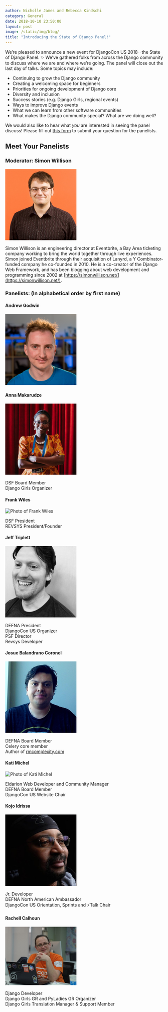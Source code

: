 ```yaml
---
author: Nicholle James and Rebecca Kindschi
category: General
date: 2018-10-10 23:50:00
layout: post
image: /static/img/blog/
title: "Introducing the State of Django Panel!"
---
```


We’re pleased to announce a new event for DjangoCon US 2018--the State of Django Panel. :sparkles: We’ve gathered folks from across the Django community to discuss where we are and where we’re going. The panel will close out the last day of talks. Some topics may include:

- Continuing to grow the Django community
- Creating a welcoming space for beginners
- Priorities for ongoing development of Django core
- Diversity and inclusion
- Success stories (e.g. Django Girls, regional events)
- Ways to improve Django events
- What we can learn from other software communities
- What makes the Django community special? What are we doing well?

We would also like to hear what *you* are interested in seeing the panel discuss! Please fill out [this form](https://goo.gl/forms/XVfHTIOxzQod2ClI3) to submit your question for the panelists.

## Meet Your Panelists

### Moderator: Simon Willison

<img src="/static/img/speakers/simon-willison.jpg" alt="Photo of Simon Willison" style="width:45%;" />


Simon Willison is an engineering director at Eventbrite, a Bay Area ticketing company working to bring the world together through live experiences. Simon joined Eventbrite through their acquisition of Lanyrd, a Y Combinator-funded company he co-founded in 2010. He is a co-creator of the Django Web Framework, and has been blogging about web development and programming since 2002 at [https://simonwillison.net/](https://simonwillison.net/).


### Panelists: (In alphabetical order by first name)

#### Andrew Godwin

<img src="/static/img/blog/andrew-godwin.jpg" alt="Photo of Andrew Godwin" style="width:45%;" />

#### Anna Makarudze

<img src="/static/img/speakers/anna-makarudze.jpg" alt="Photo of Anna Makarudze" style="width:45%;" />

DSF Board Member  
Django Girls Organizer

#### Frank Wiles

<img src="http://www.frankwiles.com/static/images/headshot-300.jpg" alt="Photo of Frank Wiles" style="width:45%;" />

DSF President  
REVSYS President/Founder

#### Jeff Triplett

<img src="/static/img/organizers/jeff.jpg" alt="Photo of Jeff Triplett" style="width:45%;" />

DEFNA President  
DjangoCon US Organizer  
PSF Director  
Revsys Developer  


#### Josue Balandrano Coronel

<img src="/static/img/organizers/josue.jpg" alt="Photo of Josue Balandrano Coronel" style="width:45%;" />

DEFNA Board Member  
Celery core member  
Author of [rmcomplexity.com](rmcomplexity.com) 

#### Kati Michel

<img src="https://user-images.githubusercontent.com/4193054/46320514-64211c00-c5a4-11e8-8904-330561aec43d.jpg" alt="Photo of Kati Michel" style="width:45%;" />

Eldarion Web Developer and Community Manager  
DEFNA Board Member  
DjangoCon US Website Chair  

#### Kojo Idrissa

<img src="/static/img/organizers/kojo.jpg" alt="Photo of Kojo Idrissa" style="width:45%;" />

Jr. Developer  
DEFNA North American Ambassador  
DjangoCon US Orientation, Sprints and ⚡️Talk Chair

#### Rachell Calhoun

<img src="/static/img/blog/rachell-calhoun.jpg" alt="Photo of Rachell Calhoun" style="width:45%;" />

Django Developer  
Django Girls GR and PyLadies GR Organizer  
Django Girls Translation Manager & Support Member
